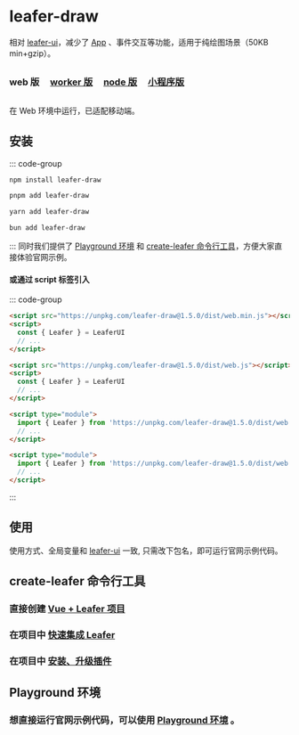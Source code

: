 # leafer-draw

相对 [leafer-ui](/guide/install/ui/start.md)，减少了 [App](/reference/display/App.md) 、事件交互等功能，适用于纯绘图场景（50KB min+gzip）。

##

### web 版 &nbsp; &nbsp; [worker 版](/guide/install/draw/worker/start.md) &nbsp; &nbsp; [node 版](/guide/install/draw/node/start.md) &nbsp; &nbsp; [小程序版](/guide/install/draw/miniapp/start.md)

##

在 Web 环境中运行，已适配移动端。

## 安装

::: code-group

```sh [npm]
npm install leafer-draw
```

```sh [pnpm]
pnpm add leafer-draw
```

```sh [yarn]
yarn add leafer-draw
```

```sh [bun]
bun add leafer-draw
```

:::
同时我们提供了 [Playground 环境](/guide/runtime.md) 和 [create-leafer 命令行工具](/create/leafer.md)，方便大家直接体验官网示例。

#### 或通过 script 标签引入

::: code-group

```html [web.min]
<script src="https://unpkg.com/leafer-draw@1.5.0/dist/web.min.js"></script>
<script>
  const { Leafer } = LeaferUI
  // ...
</script>
```

```html [web]
<script src="https://unpkg.com/leafer-draw@1.5.0/dist/web.js"></script>
<script>
  const { Leafer } = LeaferUI
  // ...
</script>
```

```html [module.min]
<script type="module">
  import { Leafer } from 'https://unpkg.com/leafer-draw@1.5.0/dist/web.module.min.js'
  // ...
</script>
```

```html [module]
<script type="module">
  import { Leafer } from 'https://unpkg.com/leafer-draw@1.5.0/dist/web.module.js'
  // ...
</script>
```

<!-- https://unpkg.com 无法访问时，可替换为 https://cdn.jsdelivr.net/npm -->

:::

## 使用

使用方式、全局变量和 [leafer-ui](/guide/install/ui/start.md) 一致, 只需改下包名，即可运行官网示例代码。

## create-leafer 命令行工具

### 直接创建 [Vue + Leafer 项目](/create/leafer.md)

### 在项目中 [快速集成 Leafer](/create/leafer.md)

### 在项目中 [安装、升级插件](/create/leafer.md)

## Playground 环境

### 想直接运行官网示例代码，可以使用 [Playground 环境](/guide/runtime.md) 。
